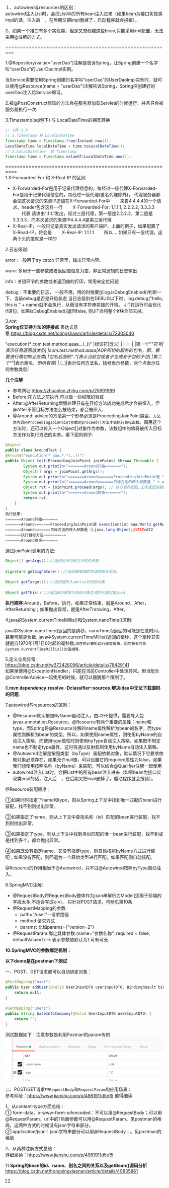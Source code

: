 １、autowired与resources的区别：  
autowired注入List时，会把List中的所有bean注入进来（如果bean为接口实现类impl的话，注入后　，在后期又把impl删掉了，启动程序就会报错）。  
 
2、如果一个接口有多个实现类，但是又想创建这些bean,只能采用xml配置，无法采用@注解的方式。  

=========================================================

1.@Repository(value="userDao")注解是告诉Spring，让Spring创建一个名字叫“userDao”的UserDaoImpl实例。  

当Service需要使用Spring创建的名字叫“userDao”的UserDaoImpl实例时，就可以使用@Resource(name = "userDao")注解告诉Spring，Spring把创建好的userDao注入给Service即可。 

2.被@PostConstruct修饰的方法会在服务器加载Servlet的时候运行，并且只会被服务器执行一次.  

3.Timestamp(sql包下) 与 LocalDateTime的相互转换
```java
// jdk:1.8
// 1.Timestamp 转 LocalDateTime 
Timestamp time = Timestamp.from(Instant.now());
LocalDateTime localDateTime = time.toLocalDateTime();
// 2.LocalDateTime  转 Timestamp
Timestamp time = Timestamp.valueOf(LocalDateTime.now());
```
==========================================================  
1.X-Forwarded-For 和 X-Real-IP 的区别  
- X-Forwarded-For是用于记录代理信息的，每经过一级代理X-Forwarded-For是用于记录代理信息的，每经过一级代理(匿名代理除外)，
     代理服务器都会把这次请求的来源IP追加在X-Forwarded-For中
　　来自4.4.4.4的一个请求，header包含这样一行
　　X-Forwarded-For: 1.1.1.1, 2.2.2.2, 3.3.3.3
　　代表 请求由1.1.1.1发出，经过三层代理，第一层是2.2.2.2，第二层是3.3.3.3，而本次请求的来源IP4.4.4.4是第三层代理
- X-Real-IP，一般只记录真实发出请求的客户端IP，上面的例子，如果配置了X-Read-IP，将会是
　　X-Real-IP: 1.1.1.1
　　所以 ，如果只有一层代理，这两个头的值就是一样的

2.日志级别:

error :一般用于try catch 异常里，输出异常内容。

warn: 多用于一些参数或者返回值信息为空，非正常逻辑的日志输出

info：关键环节的参数或者返回值的打印，常用来定位问题

debug：不重要的日志， 一般不用，用的时候要加log.isDebugEnabled()判断一下，当前debug是否是开启状态
当日志级别在DEBUG以下时，log.debug("hello, this is " + name)就不会执行，从而没有字符串拼接的开销。
JIT在运行时会优化if语句，如果isDebugEnabled()返回false, 则JIT会将整个if块全部去掉。 

3.```AOP```:  
**Spring仅支持方法的连接点**
表达式意思:https://blog.csdn.net/loongshawn/article/details/72303040

"execution(* com.test.method.aaaa..*.*(..))"
|标识符|含义|
|--|--|
|第一个"*"符号|表示任意返回值类型|
|com.test.method.aaaa|AOP所切的服务的包名，即，需要进行横切的业务类|
|包名后面的".."|表示当前包或者子包或者子包的子包|
|第二个“*”|表示类名，*即所有类|
|.*(..)|表示任何方法名，括号表示参数，两个点表示任何参数类型|

**几个注解**
- 参考网址:https://zhuanlan.zhihu.com/p/25891989
- Before:在方法之前执行,可以做一些权限的验证
- After:@AfterReturning增强处理只有在目标方法成功完成后才会被织入，但@After不管目标方法怎么被结束，都会被织入.
- @Around: advice的方法第一个形参必须是ProceedingJoinPoint类型，```方法体内调用ProceedingJoinPoint参数的proceed()方法才会执行目标函数```。调用这个方法时，还可以传入一个Object[]对象作为参数，该数组中的值将被传入目标方法作为执行方法的实参。看下面的例子:
```java
@Aspect
public class AroundTest {
@Around("execution(* aaa.*.*(..))")
public Object test(ProceedingJoinPoint joinPoint) throws Throwable {
        System.out.println("=======Around开始=======");
        Object[] args = joinPoint.getArgs();
        System.out.println("=======Around=======ProceedingJoinPoint是 " + joinPoint.toString());
        System.out.println("=======Around=======目标方法的传入参数是 " + args);
        Object rvt = joinPoint.proceed(args); // 执行目标函数,正常返回则跳回这里.
        System.out.println("=======Around结束=======");
        return rvt;
    }
}
执行结果:
=======Around开始=======  
=======Around=======ProceedingJoinPoint是 execution(int aaa.World.getNum())  
=======Around=======目标方法的传入参数是 [Ljava.lang.Object;@1757cd72  
=======执行目标方法==========  
=======Around结束=======
```
通过joinPoint调用的方法:
```java
Object[] getArgs()：//返回执行目标方法时的参数

Signature getSignature()：//返回被增强的方法的相关信息。

Object getTarget()：//返回被织入advice的目标对象

Object getThis()：//返回AOP框架为目标对象生成的代理对象java

```

**执行顺序**:Around，Before，执行，如果正常结束，就是Around，After，AfterReturning；如果抛出异常，就是AfterThrowing，After。 

4.java的System.currentTimeMillis()和System.nanoTime()区别: 

java中System.nanoTime()返回的是纳秒，nanoTime而返回的可能是任意时间，甚至可能是负数.
java中System.currentTimeMillis()返回的毫秒，这个毫秒其实就是自1970年1月1日0时起的毫秒数,```现在的计算机运行速度很快，因而极有可能System.currentTimeMillis()的值相等```. 

5.定义全局异常:  
https://blog.csdn.net/w372426096/article/details/78429141  
如果单使用@ExceptionHandler，只能在当前Controller中处理异常。但当配合@ControllerAdvice一起使用的时候，就可以摆脱那个限制了。

6.**mvn dependency:resolve -Dclassifier=sources.解决idea中无法下载源码的问题**.

7.autowired与resources的区别： 
- @Resource默认按照ByName自动注入，由J2EE提供，需要导入包javax.annotation.Resource。@Resource有两个重要的属性：name和type，而Spring将@Resource注解的name属性解析为bean的名字，而type属性则解析为bean的类型。所以，如果使用name属性，则使用byName的自动注入策略，而使用type属性时则使用byType自动注入策略。如果既不制定name也不制定type属性，这时将通过反射机制使用byName自动注入策略。
- @Autowired注解是按照类型（byType）装配依赖对象，默认情况下它要求依赖对象必须存在，如果允许null值，可以设置它的required属性为false。如果我们想使用按照名称（byName）来装配，可以结合@Qualifier注解一起使用
- autowired注入List时，会把List中的所有bean注入进来（如果bean为接口实现类impl的话，注入后　，在后期又把impl删掉了，启动程序就会报错）。

@Resource装配顺序：

①如果同时指定了name和type，则从Spring上下文中找到唯一匹配的bean进行装配，找不到则抛出异常。

②如果指定了name，则从上下文中查找名称（id）匹配的bean进行装配，找不到则抛出异常。

③如果指定了type，则从上下文中找到类似匹配的唯一bean进行装配，找不到或是找到多个，都会抛出异常。

④如果既没有指定name，又没有指定type，则自动按照byName方式进行装配；如果没有匹配，则回退为一个原始类型进行匹配，如果匹配则自动装配。

@Resource的作用相当于@Autowired，只不过@Autowired按照byType自动注入。

8.SpringMVC注解:
- @RequestBody将RequestBody整体作为json串解析为Model(适用于前端的字段太多,不适合写成k-v)， 只针对POST请求，可参见第10条.
- @RequestMapping的参数:
    - path="/user"--请求路径
    - method 请求方式
    - params: 比如params={"version=2"}
- @RequestParam:绑定具体参数.(name="参数名称", required = false, defaultValue=1)--> 表示参数值默认为1,可有可无.

**10.SpringMVC的参数绑定机制：**

**以下demo是在postman下测试**

一、POST、GET请求都可以自动绑定对象：
```java
@PostMapping("user")
public User addUser(@Valid UserInputDTO userInputDTO, BindingResult bindingResult){
    return null;
}

@GetMapping("user1")
public String baseInfoCompany(@Valid UserInputDTO userInputDTO) {
    return "";
}
```
测试数据如下：注意参数是利用Postnan的param传的    
<img src="../imgs/request.png" />

二、POST/GET请求中```RequestBody```和```RequestParam```的应用场景：  
参考网址：https://www.jianshu.com/p/4981911d5e15 值得细读

1、从content-type方面总结：  
① form-data、x-www-form-urlencoded：不可以用@RequestBody；可以用@RequestParam，url中的?后面参数可以用@RequestParam。见postman的格局，这两种方式的时候没有json字符串部分。  
② application/json：json字符串部分可以用@RequestBody；。见postman的格局

2、从两种注解方式总结：  
详细阅读：https://www.jianshu.com/p/4981911d5e15 

11.**Spring的bean的id、name、别名之间的关系以及getBean()源码分析**   
https://blog.csdn.net/hongxingxiaonan/article/details/49835861

12.






